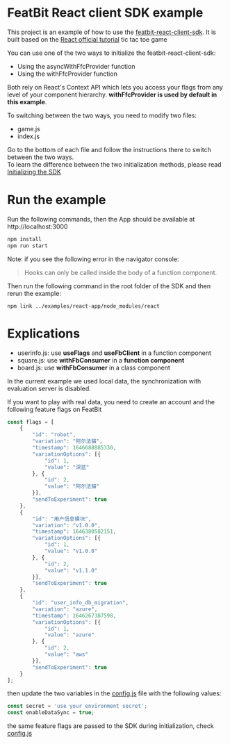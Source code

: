 # FeatBit React client SDK example

This project is an example of how to use the [featbit-react-client-sdk](https://github.com/featbit/featbit-react-client-sdk).
It is built based on the [React official tutorial](https://reactjs.org/tutorial/tutorial.html) tic tac toe game

You can use one of the two ways to initialize the featbit-react-client-sdk:

- Using the asyncWithFfcProvider function
- Using the withFfcProvider function

Both rely on React's Context API which lets you access your flags from any level of your component hierarchy. **withFfcProvider is used by default in this example**.

To switching between the two ways, you need to modify two files:

- game.js
- index.js

Go to the bottom of each file and follow the instructions there to switch between the two ways.  
To learn the difference between the two initialization methods, please read [Initializing the SDK](https://github.com/featbit/featbit-react-client-sdk#initializing-the-sdk)

# Run the example
Run the following commands, then the App should be available at http://localhost:3000

```bash
npm install
npm run start
```

Note: if you see the following error in the navigator console: 
> Hooks can only be called inside the body of a function component. 

Then run the following command in the root folder of the SDK and then rerun the example: 
```
npm link ../examples/react-app/node_modules/react
```

# Explications

- userinfo.js: use **useFlags** and **useFbClient** in a function component
- square.js: use **withFbConsumer** in a **function component**
- board.js: use **withFbConsumer** in a class component

In the current example we used local data, the synchronization with evaluation server is disabled.

If you want to play with real data, you need to create an account and the following feature flags on FeatBit

```javascript
const flags = [
    {
        "id": "robot",
        "variation": "阿尔法猫",
        "timestamp": 1646688885330,
        "variationOptions": [{
            "id": 1,
            "value": "深蓝"
        }, {
            "id": 2,
            "value": "阿尔法猫"
        }],
        "sendToExperiment": true
    },
    {
        "id": "用户信息模块",
        "variation": "v1.0.0",
        "timestamp": 1646380582151,
        "variationOptions": [{
            "id": 1,
            "value": "v1.0.0"
        }, {
            "id": 2,
            "value": "v1.1.0"
        }],
        "sendToExperiment": true
    },
    {
        "id": "user_info_db_migration",
        "variation": "azure",
        "timestamp": 1646267387598,
        "variationOptions": [{
            "id": 1,
            "value": "azure"
        }, {
            "id": 2,
            "value": "aws"
        }],
        "sendToExperiment": true
    }
];
```
then update the two variables in the [config.js](./src/board.js) file with the following values:

```javascript
const secret = 'use your environment secret';
const enableDataSync = true;
```

the same feature flags are passed to the SDK during initialization, check [config.js](./src/board.js)
